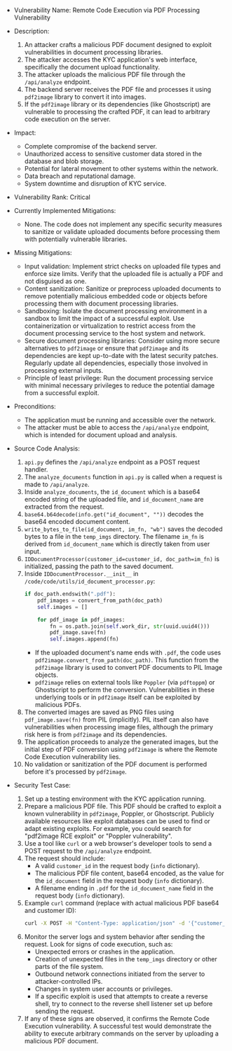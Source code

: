 - Vulnerability Name: Remote Code Execution via PDF Processing Vulnerability
- Description:
    1. An attacker crafts a malicious PDF document designed to exploit vulnerabilities in document processing libraries.
    2. The attacker accesses the KYC application's web interface, specifically the document upload functionality.
    3. The attacker uploads the malicious PDF file through the `/api/analyze` endpoint.
    4. The backend server receives the PDF file and processes it using `pdf2image` library to convert it into images.
    5. If the `pdf2image` library or its dependencies (like Ghostscript) are vulnerable to processing the crafted PDF, it can lead to arbitrary code execution on the server.
- Impact:
    - Complete compromise of the backend server.
    - Unauthorized access to sensitive customer data stored in the database and blob storage.
    - Potential for lateral movement to other systems within the network.
    - Data breach and reputational damage.
    - System downtime and disruption of KYC service.
- Vulnerability Rank: Critical
- Currently Implemented Mitigations:
    - None. The code does not implement any specific security measures to sanitize or validate uploaded documents before processing them with potentially vulnerable libraries.
- Missing Mitigations:
    - Input validation: Implement strict checks on uploaded file types and enforce size limits. Verify that the uploaded file is actually a PDF and not disguised as one.
    - Content sanitization: Sanitize or preprocess uploaded documents to remove potentially malicious embedded code or objects before processing them with document processing libraries.
    - Sandboxing: Isolate the document processing environment in a sandbox to limit the impact of a successful exploit. Use containerization or virtualization to restrict access from the document processing service to the host system and network.
    - Secure document processing libraries: Consider using more secure alternatives to `pdf2image` or ensure that `pdf2image` and its dependencies are kept up-to-date with the latest security patches. Regularly update all dependencies, especially those involved in processing external inputs.
    - Principle of least privilege: Run the document processing service with minimal necessary privileges to reduce the potential damage from a successful exploit.
- Preconditions:
    - The application must be running and accessible over the network.
    - The attacker must be able to access the `/api/analyze` endpoint, which is intended for document upload and analysis.
- Source Code Analysis:
    1. `api.py` defines the `/api/analyze` endpoint as a POST request handler.
    2. The `analyze_documents` function in `api.py` is called when a request is made to `/api/analyze`.
    3. Inside `analyze_documents`, the `id_document` which is a base64 encoded string of the uploaded file, and `id_document_name` are extracted from the request.
    4. `base64.b64decode(info.get("id_document", ""))` decodes the base64 encoded document content.
    5. `write_bytes_to_file(id_document, im_fn, "wb")` saves the decoded bytes to a file in the `temp_imgs` directory. The filename `im_fn` is derived from `id_document_name` which is directly taken from user input.
    6. `IDDocumentProcessor(customer_id=customer_id, doc_path=im_fn)` is initialized, passing the path to the saved document.
    7. Inside `IDDocumentProcessor.__init__` in `/code/code/utils/id_document_processor.py`:
        ```python
        if doc_path.endswith(".pdf"):
            pdf_images = convert_from_path(doc_path)
            self.images = []

            for pdf_image in pdf_images:
                fn = os.path.join(self.work_dir, str(uuid.uuid4()))
                pdf_image.save(fn)
                self.images.append(fn)
        ```
        - If the uploaded document's name ends with `.pdf`, the code uses `pdf2image.convert_from_path(doc_path)`. This function from the `pdf2image` library is used to convert PDF documents to PIL Image objects.
        - `pdf2image` relies on external tools like `Poppler` (via `pdftoppm`) or Ghostscript to perform the conversion. Vulnerabilities in these underlying tools or in `pdf2image` itself can be exploited by malicious PDFs.
    8. The converted images are saved as PNG files using `pdf_image.save(fn)` from PIL (implicitly). PIL itself can also have vulnerabilities when processing image files, although the primary risk here is from `pdf2image` and its dependencies.
    9. The application proceeds to analyze the generated images, but the initial step of PDF conversion using `pdf2image` is where the Remote Code Execution vulnerability lies.
    10. No validation or sanitization of the PDF document is performed before it's processed by `pdf2image`.

- Security Test Case:
    1. Set up a testing environment with the KYC application running.
    2. Prepare a malicious PDF file. This PDF should be crafted to exploit a known vulnerability in `pdf2image`, Poppler, or Ghostscript. Publicly available resources like exploit databases can be used to find or adapt existing exploits. For example, you could search for "pdf2image RCE exploit" or "Poppler vulnerability".
    3. Use a tool like `curl` or a web browser's developer tools to send a POST request to the `/api/analyze` endpoint.
    4. The request should include:
        - A valid `customer_id` in the request body (`info` dictionary).
        - The malicious PDF file content, base64 encoded, as the value for the `id_document` field in the request body (`info` dictionary).
        - A filename ending in `.pdf` for the `id_document_name` field in the request body (`info` dictionary).
    5. Example `curl` command (replace with actual malicious PDF base64 and customer ID):
       ```bash
       curl -X POST -H "Content-Type: application/json" -d '{"customer_id": "test_customer_id", "id_document_name": "malicious.pdf", "id_document": "<BASE64_ENCODED_MALICIOUS_PDF_CONTENT>"}' http://localhost:80/api/analyze
       ```
    6. Monitor the server logs and system behavior after sending the request. Look for signs of code execution, such as:
        - Unexpected errors or crashes in the application.
        - Creation of unexpected files in the `temp_imgs` directory or other parts of the file system.
        - Outbound network connections initiated from the server to attacker-controlled IPs.
        - Changes in system user accounts or privileges.
        - If a specific exploit is used that attempts to create a reverse shell, try to connect to the reverse shell listener set up before sending the request.
    7. If any of these signs are observed, it confirms the Remote Code Execution vulnerability. A successful test would demonstrate the ability to execute arbitrary commands on the server by uploading a malicious PDF document.
